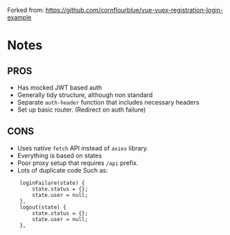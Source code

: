 Forked from: https://github.com/cornflourblue/vue-vuex-registration-login-example

# Notes

## PROS

* Has mocked JWT based auth
* Generally tidy structure, although non standard
* Separate `auth-header` function that includes necessary headers
* Set up basic router. (Redirect on auth failure)


## CONS

* Uses native `fetch` API instead of `axios` library.
* Everything is based on states
* Poor proxy setup that requires `/api` prefix.
* Lots of duplicate code
Such as:
```
    loginFailure(state) {
        state.status = {};
        state.user = null;
    },
    logout(state) {
        state.status = {};
        state.user = null;
    },
```
